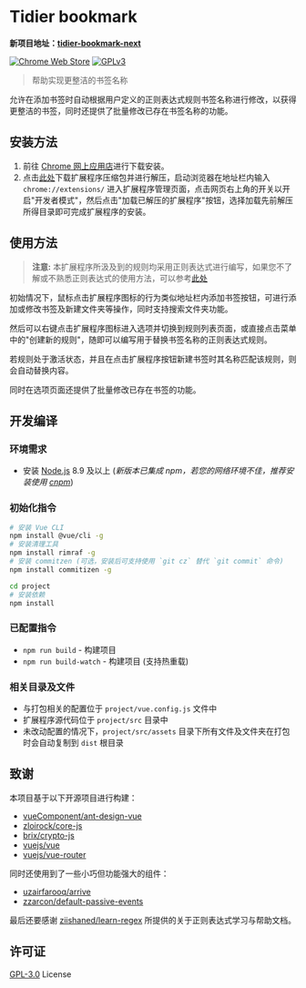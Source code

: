 # Tidier bookmark

**新项目地址：[tidier-bookmark-next](https://github.com/LightAPIs/tidier-bookmark-next)**

[![Chrome Web Store](https://img.shields.io/chrome-web-store/v/ecdhgoljkpghgkdcbejhepnkhnogmklj.svg?maxAge=86400)](https://chrome.google.com/webstore/detail/tidier-bookmark/ecdhgoljkpghgkdcbejhepnkhnogmklj) [![GPLv3](https://img.shields.io/badge/License-GPLv3-green)](/LICENSE.md)

> 帮助实现更整洁的书签名称

允许在添加书签时自动根据用户定义的正则表达式规则书签名称进行修改，以获得更整洁的书签，同时还提供了批量修改已存在书签名称的功能。

## 安装方法

1. 前往 [Chrome 网上应用店](https://chrome.google.com/webstore/detail/tidier-bookmark/ecdhgoljkpghgkdcbejhepnkhnogmklj)进行下载安装。
2. 点击[此处](https://github.com/LightAPIs/tidier-bookmark/releases/latest)下载扩展程序压缩包并进行解压，启动浏览器在地址栏内输入 `chrome://extensions/` 进入扩展程序管理页面，点击网页右上角的开关以开启"开发者模式"，然后点击"加载已解压的扩展程序"按钮，选择加载先前解压所得目录即可完成扩展程序的安装。

## 使用方法

> **注意:** 本扩展程序所汲及到的规则均采用正则表达式进行编写，如果您不了解或不熟悉正则表达式的使用方法，可以参考[此处](https://github.com/ziishaned/learn-regex/blob/master/translations/README-cn.md)

初始情况下，鼠标点击扩展程序图标的行为类似地址栏内添加书签按钮，可进行添加或修改书签及新建文件夹等操作，同时支持搜索文件夹功能。

然后可以右键点击扩展程序图标进入选项并切换到规则列表页面，或直接点击菜单中的"创建新的规则"，随即可以编写用于替换书签名称的正则表达式规则。

若规则处于激活状态，并且在点击扩展程序按钮新建书签时其名称匹配该规则，则会自动替换内容。

同时在选项页面还提供了批量修改已存在书签的功能。

## 开发编译

### 环境需求

- 安装 [Node.js](https://nodejs.org/) 8.9 及以上 (*新版本已集成 npm，若您的网络环境不佳，推荐安装使用 [cnpm](https://github.com/cnpm/cnpm)*)

### 初始化指令

```bash
# 安装 Vue CLI
npm install @vue/cli -g
# 安装清理工具
npm install rimraf -g
# 安装 commitzen (可选，安装后可支持使用 `git cz` 替代 `git commit` 命令)
npm install commitizen -g

cd project
# 安装依赖
npm install
```

### 已配置指令

* `npm run build` - 构建项目
* `npm run build-watch` - 构建项目 (支持热重载)

### 相关目录及文件

- 与打包相关的配置位于 `project/vue.config.js` 文件中
- 扩展程序源代码位于 `project/src` 目录中
- 未改动配置的情况下，`project/src/assets` 目录下所有文件及文件夹在打包时会自动复制到 `dist` 根目录

## 致谢

本项目基于以下开源项目进行构建：

- [vueComponent/ant-design-vue](https://github.com/vueComponent/ant-design-vue)
- [zloirock/core-js](https://github.com/zloirock/core-js)
- [brix/crypto-js](https://github.com/brix/crypto-js)
- [vuejs/vue](https://github.com/vuejs/vue)
- [vuejs/vue-router](https://github.com/vuejs/vue-router)

同时还使用到了一些小巧但功能强大的组件：

- [uzairfarooq/arrive](https://github.com/uzairfarooq/arrive)
- [zzarcon/default-passive-events](https://github.com/zzarcon/default-passive-events)

最后还要感谢 [ziishaned/learn-regex](https://github.com/ziishaned/learn-regex) 所提供的关于正则表达式学习与帮助文档。

## 许可证

[GPL-3.0](/LICENSE.md) License